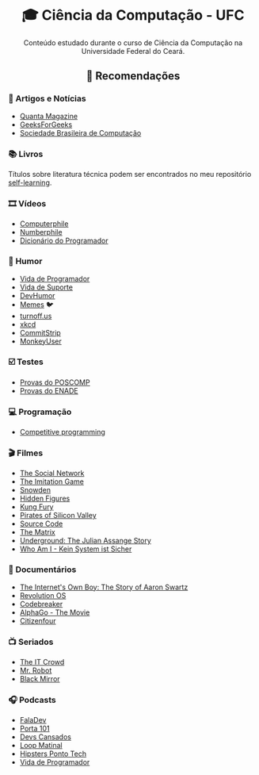 <h1 align="center">
  <strong>🎓 Ciência da Computação - UFC</strong>
</h1>

<p align="center">Conteúdo estudado durante o curso de Ciência da Computação na Universidade Federal do Ceará.</p>

<h2 align="center">
  <strong>🚀 Recomendações</strong>
</h2>

### :page_with_curl: Artigos e Notícias

- [Quanta Magazine](https://www.quantamagazine.org/computer-science/)
- [GeeksForGeeks](https://www.geeksforgeeks.org/)
- [Sociedade Brasileira de Computação](https://www.sbc.org.br/publicacoes-2)

### :books: Livros

Títulos sobre literatura técnica podem ser encontrados no meu repositório [self-learning](https://github.com/DanielBrito/self-learning).

### :film_strip: Vídeos

- [Computerphile](https://www.youtube.com/channel/UC9-y-6csu5WGm29I7JiwpnA)
- [Numberphile](https://www.youtube.com/channel/UCoxcjq-8xIDTYp3uz647V5A)
- [Dicionário do Programador](https://www.youtube.com/playlist?list=PLVc5bWuiFQ8GgKm5m0cZE6E02amJho94o)

### :rofl: Humor

- [Vida de Programador](http://vidadeprogramador.com.br/)
- [Vida de Suporte](http://vidadesuporte.com.br/)
- [DevHumor](http://devhumor.com/)
- [Memes](https://twitter.com/danielhbrito) 🐦
- [turnoff.us](http://turnoff.us/)
- [xkcd](https://xkcd.com/)
- [CommitStrip](https://www.commitstrip.com/)
- [MonkeyUser](https://www.monkeyuser.com/)

### :ballot_box_with_check: Testes

- [Provas do POSCOMP](https://github.com/amimaro/Provas-POSCOMP)
- [Provas do ENADE](http://inep.gov.br/educacao-superior/enade/provas-e-gabaritos)

### :computer: Programação

- [Competitive programming](https://github.com/DanielBrito/competitive-programming)

### :clapper: Filmes

- [The Social Network](https://www.imdb.com/title/tt1285016/)
- [The Imitation Game](https://www.imdb.com/title/tt2084970/)
- [Snowden](https://www.imdb.com/title/tt3774114/)
- [Hidden Figures](https://www.imdb.com/title/tt4846340/)
- [Kung Fury](https://www.imdb.com/title/tt9425568/)
- [Pirates of Silicon Valley](https://www.imdb.com/title/tt0168122/)
- [Source Code](https://www.imdb.com/title/tt0945513/)
- [The Matrix](https://www.imdb.com/title/tt0133093/)
- [Underground: The Julian Assange Story](https://www.imdb.com/title/tt2357453/)
- [Who Am I - Kein System ist Sicher](https://www.imdb.com/title/tt3042408/)

### :movie_camera: Documentários

- [The Internet's Own Boy: The Story of Aaron Swartz](https://www.imdb.com/title/tt3268458/)
- [Revolution OS](https://www.imdb.com/title/tt0308808/)
- [Codebreaker](https://www.imdb.com/title/tt2119396/)
- [AlphaGo - The Movie](https://www.imdb.com/title/tt6700846/)
- [Citizenfour](https://www.imdb.com/title/tt4044364/)

### :tv: Seriados

- [The IT Crowd](https://www.imdb.com/title/tt0487831/)
- [Mr. Robot](https://www.imdb.com/title/tt4158110/)
- [Black Mirror](https://www.imdb.com/title/tt2085059/)

### :headphones: Podcasts

- [FalaDev](https://open.spotify.com/show/3TNsKUGlP9YbV1pgy3ACrW)
- [Porta 101](https://open.spotify.com/show/6BioV2qELfrRGG1B428TK5)
- [Devs Cansados](https://open.spotify.com/show/7gNryNpuHuhZTwfbCdiOqL)
- [Loop Matinal](https://open.spotify.com/show/4sKgJqaCEQdUECeCViknr5)
- [Hipsters Ponto Tech](https://open.spotify.com/show/2p0Vx75OmfsXktyLBuLuSf)
- [Vida de Programador](https://open.spotify.com/show/3xWjAw6QebhWfOcgyxTEnX)

